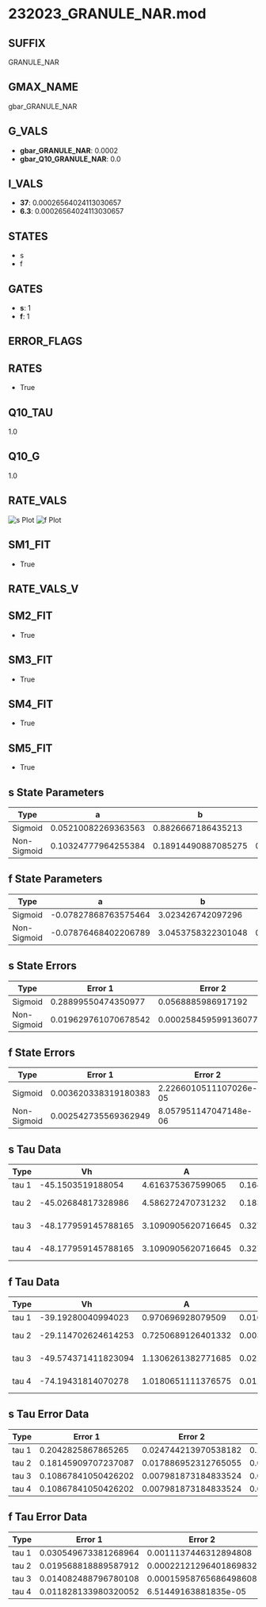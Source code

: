 # 232023_GRANULE_NAR.mod

## SUFFIX

GRANULE_NAR

## GMAX_NAME

gbar_GRANULE_NAR

## G_VALS

- **gbar_GRANULE_NAR**: 0.0002
- **gbar_Q10_GRANULE_NAR**: 0.0

## I_VALS

- **37**: 0.00026564024113030657
- **6.3**: 0.00026564024113030657

## STATES

- s
- f

## GATES

- **s**: 1
- **f**: 1

## ERROR_FLAGS


## RATES

- True

## Q10_TAU

1.0

## Q10_G

1.0

## RATE_VALS

![s Plot](/Users/pbozelos/Dropbox/icg-Chai-Panos/supermodels/output_markdown_files/Na/232023_GRANULE_NAR.mod/images/s.png)
![f Plot](/Users/pbozelos/Dropbox/icg-Chai-Panos/supermodels/output_markdown_files/Na/232023_GRANULE_NAR.mod/images/f.png)

## SM1_FIT

- True

## RATE_VALS_V

## SM2_FIT

- True

## SM3_FIT

- True

## SM4_FIT

- True

## SM5_FIT

- True

## s State Parameters

| Type | a | b | c | d |
| --- | --- | --- | --- | --- |
| Sigmoid | 0.05210082269363563 | 0.8826667186435213 |
| Non-Sigmoid | 0.10324777964255384 | 0.18914490887085275 | 0.7388790779745045 | -0.0009883118512941866 |

## f State Parameters

| Type | a | b | c | d |
| --- | --- | --- | --- | --- |
| Sigmoid | -0.07827868763575464 | 3.023426742097296 |
| Non-Sigmoid | -0.07876468402206789 | 3.0453758322301048 | 0.9968647271360028 | 0.0021062808486459524 |

## s State Errors

| Type | Error 1 | Error 2 | Error 3 |
| --- | --- | --- | --- |
| Sigmoid | 0.28899550474350977 | 0.0568885986917192 | 0.23548584552767388 |
| Non-Sigmoid | 0.019629761070678542 | 0.00025845959913607766 | 0.01599516534811694 |

## f State Errors

| Type | Error 1 | Error 2 | Error 3 |
| --- | --- | --- | --- |
| Sigmoid | 0.003620338319180383 | 2.2266010511107026e-05 | 0.0023911878246481817 |
| Non-Sigmoid | 0.002542735569362949 | 8.057951147047148e-06 | 0.0016794447918163204 |

## s Tau Data

| Type | Vh | A | b1 | b2 | c1 | c2 | d1 | d2 | e1 | e2 |
| --- | --- | --- | --- | --- | --- | --- | --- | --- | --- | --- |
| tau 1 | -45.1503519188054 | 4.616375367599065 | 0.16421917841880435 | 0.016925110800042203 |
| tau 2 | -45.02684817328986 | 4.586272470731232 | 0.18361182024608827 | 0.0024679354325357382 | 0.01858536843255585 | -2.9022515106084652e-05 |
| tau 3 | -48.177959145788165 | 3.1090905620716645 | 0.3277246700719251 | 0.020439900992538746 | 0.00041311167636930656 | -0.011144170093778745 | 0.0005140952017614727 | -2.6240855021182697e-06 |
| tau 4 | -48.177959145788165 | 3.1090905620716645 | 0.3277246700719251 | 0.020439900992538746 | 0.00041311167636930656 | 0.0 | -0.011144170093778745 | 0.0005140952017614727 | -2.6240855021182697e-06 | 0.0 |

## f Tau Data

| Type | Vh | A | b1 | b2 | c1 | c2 | d1 | d2 | e1 | e2 |
| --- | --- | --- | --- | --- | --- | --- | --- | --- | --- | --- |
| tau 1 | -39.19280040994023 | 0.970696928079509 | 0.016327349303948743 | 0.059568553117439825 |
| tau 2 | -29.114702624614253 | 0.7250689126401332 | 0.0031963663535089703 | -9.539613992752399e-05 | 0.0776764033575155 | -0.0003898843070168472 |
| tau 3 | -49.574371411823094 | 1.1306261382771685 | 0.021199889417379183 | 2.1813852230441832e-05 | -2.252729561756311e-06 | 0.03545874224947539 | 0.0005124437431116414 | -4.345733258411959e-06 |
| tau 4 | -74.19431814070278 | 1.0180651111376575 | 0.011065800970146412 | 0.0005256664050794946 | -1.1214867637562914e-05 | 4.0704949110718985e-08 | -0.011067368554314484 | 0.0006936291053565855 | 4.138253362572228e-07 | -2.634119743731537e-08 |

## s Tau Error Data

| Type | Error 1 | Error 2 | Error 3 |
| --- | --- | --- | --- |
| tau 1 | 0.2042825867865265 | 0.024744213970538182 | 0.1121624116921486 |
| tau 2 | 0.18145909707237087 | 0.017886952312765055 | 0.09963105652458479 |
| tau 3 | 0.10867841050426202 | 0.007981873184833524 | 0.059670443833597146 |
| tau 4 | 0.10867841050426202 | 0.007981873184833524 | 0.059670443833597146 |

## f Tau Error Data

| Type | Error 1 | Error 2 | Error 3 |
| --- | --- | --- | --- |
| tau 1 | 0.030549673381268964 | 0.0011137446312894808 | 0.016861586557268375 |
| tau 2 | 0.019568818889587912 | 0.00022121296401869832 | 0.010800813789799971 |
| tau 3 | 0.014082488796780108 | 0.00015958765686498608 | 0.007772688788688014 |
| tau 4 | 0.011828133980320052 | 6.51449163881835e-05 | 0.006528420203746528 |

